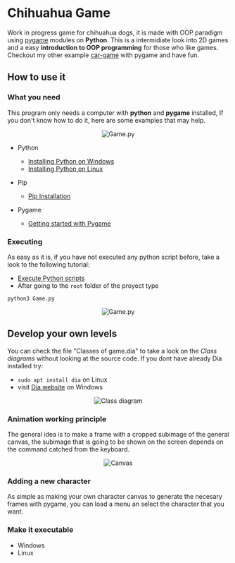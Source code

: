 # Chihuahua Game
Work in progress game for chihuahua dogs, it is made with OOP paradigm using [pygame](https://www.pygame.org/news) modules on **Python**. 
This is a intermidiate look into 2D games and a easy **introduction to OOP programming** for those who like games. 
Checkout my other example [car-game](https://github.com/uma-dev/car-game) with pygame and have fun. 

## How to use it
### What you need
This program only needs a computer with **python** and **pygame** installed, If you don't know how to do it, here are some examples that may help. 
<p align="center">
	<img alt="Game.py" src="https://user-images.githubusercontent.com/22565959/215545981-3a106e1a-6674-49c9-b493-a059da383bf4.png">
</p>

- Python 
  - [Installing Python on Windows](https://learn.microsoft.com/en-us/windows/python/beginners)
  - [Installing Python on Linux](https://docs.python-guide.org/starting/install3/linux/)
  
- Pip 
  - [Pip Installation](https://pip.pypa.io/en/stable/installation/)
  
- Pygame 
  - [Getting started with Pygame](https://www.pygame.org/wiki/GettingStarted) 

### Executing
  As easy as it is, if you have not executed any python script before, take a look to the following tutorial:
  - [Execute Python scripts](https://pythonbasics.org/execute-python-scripts/)
  - After going to the `root` folder of the proyect type

  ```
  python3 Game.py 
  ```
<p align="center"> 
	<img alt="Game.py" src="https://user-images.githubusercontent.com/22565959/215546502-d1f4a86c-70ad-4ddd-95a5-32db8f98188f.png">
</p>

## Develop your own levels 
You can check the file "Classes of game.dia" to take a look on the _Class diagrams_ without looking at the source code. 
If you dont have already Dia installed try:
- 	``` sudo apt install dia ``` on Linux
- visit [Dia website](http://dia-installer.de/) on Windows

<p align="center">
	<img alt="Class diagram" src="https://user-images.githubusercontent.com/22565959/215545446-4c557d95-b2c1-4878-96be-ac669e9e4e3f.png">
</p>

### Animation working principle
The general idea is to make a frame with a cropped subimage of the general canvas, the subimage that is going to be shown on the screen depends on the command catched from the keyboard.
<p align="center">
	<img alt="Canvas" src="">
</p>

### Adding a new character
As simple as making your own character canvas to generate the necesary frames with pygame, you can load a menu an select the character that you want.

### Make it executable

- Windows
- Linux 


